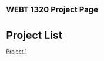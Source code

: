 ## WEBT 1320 Project Page

<h1>Project List</h1>

<a href="Project/index.html" target="_https://wiishwash.github.io/the_demo_git/">Project 1</a>